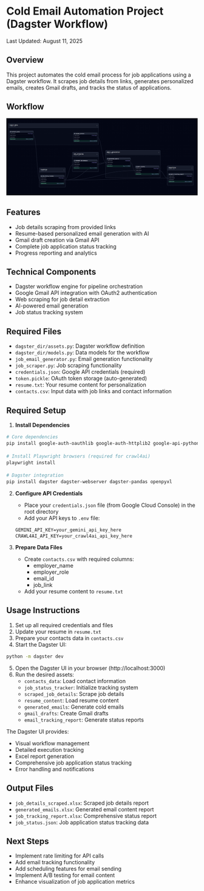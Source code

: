 # Cold Email Automation Project (Dagster Workflow)

Last Updated: August 11, 2025

## Overview
This project automates the cold email process for job applications using a Dagster workflow. It scrapes job details from links, generates personalized emails, creates Gmail drafts, and tracks the status of applications.

## Workflow

![alt text](image.png)

## Features
- Job details scraping from provided links
- Resume-based personalized email generation with AI
- Gmail draft creation via Gmail API
- Complete job application status tracking
- Progress reporting and analytics

## Technical Components
- Dagster workflow engine for pipeline orchestration
- Google Gmail API integration with OAuth2 authentication
- Web scraping for job detail extraction
- AI-powered email generation
- Job status tracking system

## Required Files
- `dagster_dir/assets.py`: Dagster workflow definition
- `dagster_dir/models.py`: Data models for the workflow
- `job_email_generator.py`: Email generation functionality
- `job_scraper.py`: Job scraping functionality
- `credentials.json`: Google API credentials (required)
- `token.pickle`: OAuth token storage (auto-generated)
- `resume.txt`: Your resume content for personalization
- `contacts.csv`: Input data with job links and contact information

## Required Setup

1. **Install Dependencies**
```bash
# Core dependencies
pip install google-auth-oauthlib google-auth-httplib2 google-api-python-client google.generativeai pandas python-dotenv crawl4ai

# Install Playwright browsers (required for crawl4ai)
playwright install

# Dagster integration
pip install dagster dagster-webserver dagster-pandas openpyxl
```

2. **Configure API Credentials**
   - Place your `credentials.json` file (from Google Cloud Console) in the root directory
   - Add your API keys to `.env` file:
   ```
   GEMINI_API_KEY=your_gemini_api_key_here
   CRAWL4AI_API_KEY=your_crawl4ai_api_key_here
   ```

3. **Prepare Data Files**
   - Create `contacts.csv` with required columns:
     - employer_name
     - employer_role
     - email_id
     - job_link
   - Add your resume content to `resume.txt`

## Usage Instructions

1. Set up all required credentials and files
2. Update your resume in `resume.txt`
3. Prepare your contacts data in `contacts.csv`
4. Start the Dagster UI:
```bash
python -m dagster dev
```

5. Open the Dagster UI in your browser (http://localhost:3000)
6. Run the desired assets:
   - `contacts_data`: Load contact information
   - `job_status_tracker`: Initialize tracking system
   - `scraped_job_details`: Scrape job details
   - `resume_content`: Load resume content
   - `generated_emails`: Generate cold emails
   - `gmail_drafts`: Create Gmail drafts
   - `email_tracking_report`: Generate status reports

The Dagster UI provides:
- Visual workflow management
- Detailed execution tracking
- Excel report generation
- Comprehensive job application status tracking
- Error handling and notifications

## Output Files
- `job_details_scraped.xlsx`: Scraped job details report
- `generated_emails.xlsx`: Generated email content report
- `job_tracking_report.xlsx`: Comprehensive status report
- `job_status.json`: Job application status tracking data

## Next Steps
- Implement rate limiting for API calls
- Add email tracking functionality
- Add scheduling features for email sending
- Implement A/B testing for email content
- Enhance visualization of job application metrics
